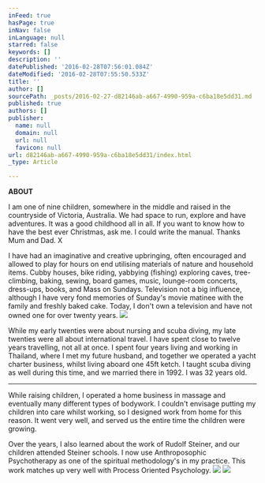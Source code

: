 ```yaml
---
inFeed: true
hasPage: true
inNav: false
inLanguage: null
starred: false
keywords: []
description: ''
datePublished: '2016-02-28T07:56:01.084Z'
dateModified: '2016-02-28T07:55:50.533Z'
title: ''
author: []
sourcePath: _posts/2016-02-27-d82146ab-a667-4990-959a-c6ba18e5dd31.md
published: true
authors: []
publisher:
  name: null
  domain: null
  url: null
  favicon: null
url: d82146ab-a667-4990-959a-c6ba18e5dd31/index.html
_type: Article

---
```

**ABOUT**

I am one of nine children, somewhere in the middle and raised in the countryside of Victoria, Australia. We had space to run, explore and have adventures. It was a good childhood all in all. If you want to know how to have the best ever Christmas, ask me. I could write the manual. Thanks Mum and Dad. X

I have had an imaginative and creative upbringing, often encouraged and allowed to play for hours on end utilising materials of nature and household items. Cubby houses, bike riding, yabbying (fishing) exploring caves, tree-climbing, baking, sewing, board games, music, lounge-room concerts, dress-ups, books, and Mass on Sundays. Television not a big influence,  although I have very fond memories of Sunday's movie matinee with the family and freshly baked cake. Today, I don't own a television and have not owned one for over twenty years. ![](https://the-grid-user-content.s3-us-west-2.amazonaws.com/4a96ccda-56a9-4138-b0f4-67ae69ad9baf.jpg)

While my early twenties were about nursing and scuba diving, my late twenties were all about international travel. I have spent close to twelve years travelling, not all at once. I spent four years living and working in Thailand, where I met my future husband, and together we operated a yacht charter business, whilst living aboard one 45ft ketch. I taught scuba diving as well during this time, and we married there in 1992\. I was 32 years old. 

****

While raising children, I operated a home business in massage and eventually many different types of bodywork. I couldn't envisage putting my children into care whilst working, so I designed work from home for this reason. It went very well, and served us the entire time the children were growing. 

Over the years, I also learned about the work of Rudolf Steiner, and our children attended Steiner schools. I now use Anthroposophic Psychotherapy as one of the spiritual methodology's in my practice. This work matches up very well with Process Oriented Psychology. ![](https://the-grid-user-content.s3-us-west-2.amazonaws.com/29fb1236-d987-4a0b-983d-f9a7f2c3bbc7.jpg)
![](https://the-grid-user-content.s3-us-west-2.amazonaws.com/d621956f-aad2-4e10-91f6-2de3ff3aaae3.jpg)